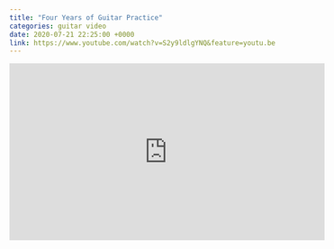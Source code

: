 ```yaml
---
title: "Four Years of Guitar Practice"
categories: guitar video
date: 2020-07-21 22:25:00 +0000
link: https://www.youtube.com/watch?v=S2y9ldlgYNQ&feature=youtu.be
---
```

<div><iframe width="560" height="315" src="https://www.youtube-nocookie.com/embed/S2y9ldlgYNQ" frameborder="0" allow="accelerometer; autoplay; encrypted-media; gyroscope; picture-in-picture" allowfullscreen></iframe></div>